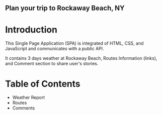 ## Plan your trip to Rockaway Beach, NY


# Introduction 

This Single Page Application (SPA) is integrated of HTML, CSS, and JavaScript and communicates with a public API.

It contains 3 days weather at Rockaway Beach, Routes Information (links), and Comment section to share user's stories. 

# Table of Contents 
* Weather Report 
* Routes 
* Comments 